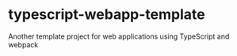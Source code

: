 # typescript-webapp-template
Another template project for web applications using TypeScript and webpack
